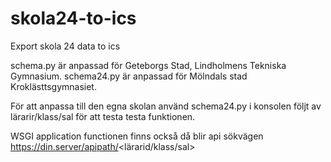 # skola24-to-ics
Export skola 24 data to ics

schema.py är anpassad för Geteborgs Stad, Lindholmens Tekniska Gymnasium.
schema24.py är anpassad för Mölndals stad Kroklästtsgymnasiet.

För att anpassa till den egna skolan använd schema24.py i konsolen följt av lärarir/klass/sal för att testa testa funktionen.

WSGI application functionen finns också då blir api sökvägen https://din.server/apipath/<lärarid/klass/sal>